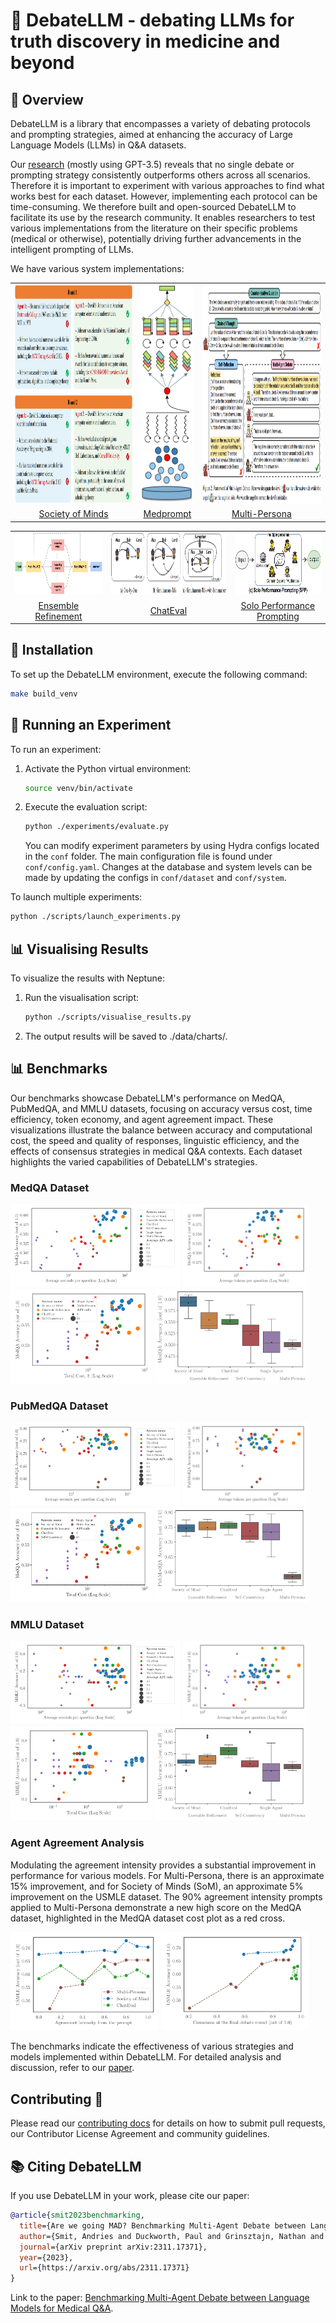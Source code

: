 # 💬 DebateLLM - debating LLMs for truth discovery in medicine and beyond

## 👀 Overview

DebateLLM is a library that encompasses a variety of debating protocols and prompting strategies, aimed at enhancing the accuracy of Large Language Models (LLMs) in Q&A datasets.

Our [research](https://arxiv.org/abs/2311.17371) (mostly using GPT-3.5) reveals that no single debate or prompting strategy consistently outperforms others across all scenarios. Therefore it is important to experiment with various approaches to find what works best for each dataset. However, implementing each protocol can be time-consuming. We therefore built and open-sourced DebateLLM to facilitate its use by the research community. It enables researchers to test various implementations from the literature on their specific problems (medical or otherwise), potentially driving further advancements in the intelligent prompting of LLMs.

We have various system implementations:

<table align="center">
  <tr>
    <td align="center"><img src="imgs/SocietyOfMind.png" style="height:350px; width:auto;"></td>
    <td align="center"><img src="imgs/Medprompt.png" style="height:350px; width:auto;"></td>
    <td align="center"><img src="imgs/MultiPersona.png" style="height:350px; width:auto;"></td>
  </tr>
  <tr>
    <td align="center"><a href="https://arxiv.org/abs/2305.14325">Society of Minds</a></td>
    <td align="center"><a href="https://arxiv.org/abs/2311.16452">Medprompt</a></td>
    <td align="center"><a href="https://arxiv.org/abs/2307.05300">Multi-Persona</a></td>
  </tr>
</table>

<table align="center">
  <tr>
    <td align="center"><img src="imgs/EnsembleRefinement.png" style="height:100px; width:auto;"></td>
    <td align="center"><img src="imgs/ChatEval.png" style="height:100px; width:auto;"></td>
    <td align="center"><img src="imgs/SPP.png" style="height:100px; width:auto;"></td>
  </tr>
  <tr>
    <td align="center"><a href="https://arxiv.org/abs/2305.09617">Ensemble Refinement</a></td>
    <td align="center"><a href="https://arxiv.org/abs/2308.07201">ChatEval</a></td>
    <td align="center"><a href="https://arxiv.org/abs/2307.05300">Solo Performance Prompting</a></td>
  </tr>
</table>



## 🔧 Installation

To set up the DebateLLM environment, execute the following command:

```bash
make build_venv
```

## 🚀 Running an Experiment

To run an experiment:

1. Activate the Python virtual environment:
    ```bash
    source venv/bin/activate
    ```
2. Execute the evaluation script:
    ```bash
    python ./experiments/evaluate.py
    ```

    You can modify experiment parameters by using Hydra configs located in the `conf` folder. The main configuration file is found under `conf/config.yaml`. Changes at the database and system levels can be made by updating the configs in `conf/dataset` and `conf/system`.

To launch multiple experiments:
```bash
python ./scripts/launch_experiments.py
```

## 📊 Visualising Results
To visualize the results with Neptune:
1. Run the visualisation script:
    ```bash
    python ./scripts/visualise_results.py
    ```
2. The output results will be saved to ./data/charts/.

## 📊 Benchmarks

Our benchmarks showcase DebateLLM's performance on MedQA, PubMedQA, and MMLU datasets, focusing on accuracy versus cost, time efficiency, token economy, and agent agreement impact. These visualizations illustrate the balance between accuracy and computational cost, the speed and quality of responses, linguistic efficiency, and the effects of consensus strategies in medical Q&A contexts. Each dataset highlights the varied capabilities of DebateLLM's strategies.

### MedQA Dataset

<div>
  <img src="./imgs/results/average_seconds_per_question_vs_accuracy_medqa_0.png" alt="Average Seconds per Question vs. Accuracy MedQA" width="54%"/>
  <img src="./imgs/results/average_tokens_per_question_vs_accuracy_medqa_0.png" alt="Average Tokens per Question vs. Accuracy MedQA" width="39.6%"/>
</div>
<div>
  <img src="./imgs/results/accuracy_vs_cost_0.png" alt="Accuracy vs. Cost MedQA" width="45%"/>
  <img src="./imgs/results/total_acc_box_medqa_0.png" alt="Total Accuracy Box MedQA" width="48.7%"/>
</div>

### PubMedQA Dataset

<div>
  <img src="./imgs/results/average_seconds_per_question_vs_accuracy_pubmedqa_0.png" alt="Average Seconds per Question vs. Accuracy PubMedQA" width="54%"/>
  <img src="./imgs/results/average_tokens_per_question_vs_accuracy_pubmedqa_0.png" alt="Average Tokens per Question vs. Accuracy PubMedQA" width="39.6%"/>
</div>
<div>
  <img src="./imgs/results/accuracy_vs_cost_corrected_0.png" alt="Accuracy vs. Cost PubMedQA" width="45%"/>
  <img src="./imgs/results/total_acc_box_pubmedqa_0.png" alt="Total Accuracy Box PubMedQA" width="48.7%"/>
</div>

### MMLU Dataset

<div>
  <img src="./imgs/results/average_seconds_per_question_vs_accuracy_mmlu_0.png" alt="Average Seconds per Question vs. Accuracy MMLU" width="54%"/>
  <img src="./imgs/results/average_tokens_per_question_vs_accuracy_mmlu_0.png" alt="Average Tokens per Question vs. Accuracy MMLU" width="39.6%"/>
</div>
<div>
  <img src="./imgs/results/total_cost_vs_accuracy_mmlu_0.png" alt="Accuracy vs. Cost MMLU" width="45%"/>
  <img src="./imgs/results/total_acc_box_mmlu_0.png" alt="Total Accuracy Box MMLU" width="48.7%"/>
</div>

### Agent Agreement Analysis

Modulating the agreement intensity provides a substantial improvement in performance for various models. For Multi-Persona, there is an approximate 15% improvement, and for Society of Minds (SoM), an approximate 5% improvement on the USMLE dataset. The 90% agreement intensity prompts applied to Multi-Persona demonstrate a new high score on the MedQA dataset, highlighted in the MedQA dataset cost plot as a red cross.

<div>
  <img src="./imgs/results/prompt_agreement_vs_accuracy_0.png" alt="Agreement Intensity" width="47%"/>
  <img src="./imgs/results/agreement_vs_accuracy_0.png" alt="Agreement vs Accuracy" width="47%"/>
</div>

The benchmarks indicate the effectiveness of various strategies and models implemented within DebateLLM. For detailed analysis and discussion, refer to our [paper](https://arxiv.org/abs/2311.17371).

## Contributing 🤝
Please read our [contributing docs](docs/CONTRIBUTING.md) for details on how to submit pull requests, our Contributor License Agreement and community guidelines.


## 📚 Citing DebateLLM

If you use DebateLLM in your work, please cite our paper:
```bibtex
@article{smit2023benchmarking,
  title={Are we going MAD? Benchmarking Multi-Agent Debate between Language Models for Medical Q&A},
  author={Smit, Andries and Duckworth, Paul and Grinsztajn, Nathan and Tessera, Kale-ab and Barrett, Thomas D. and Pretorius, Arnu},
  journal={arXiv preprint arXiv:2311.17371},
  year={2023},
  url={https://arxiv.org/abs/2311.17371}
}

```
Link to the paper: [Benchmarking Multi-Agent Debate between Language Models for Medical Q&A](https://arxiv.org/abs/2311.17371).

